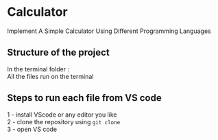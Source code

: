# Calculator
Implement A Simple Calculator Using Different Programming Languages 

## Structure of the project
In the terminal folder : \
All the files run on the terminal

## Steps to run each file from VS code
 1 - install VScode or any editor you like \
 2 - clone the repository using `git clone` \
 3 - open VS code 





